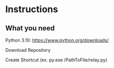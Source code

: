 # Instructions

## What you need

Python 3.10: https://www.python.org/downloads/

Download Repository

Create Shortcut (ex. py.exe /PathToFile/relay.py)